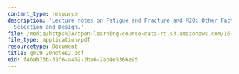 ```yaml
---
content_type: resource
description: 'Lecture notes on Fatigue and Fracture and M20: Other Factors in Materials
  Selection and Design.'
file: /media/https%3A/open-learning-course-data-rc.s3.amazonaws.com/16-01-unified-engineering-i-ii-iii-iv-fall-2005-spring-2006/f46ab73b31f6a4622ba62ab4e5366e95_gm19_20notes2.pdf
file_type: application/pdf
resourcetype: Document
title: gm19_20notes2.pdf
uid: f46ab73b-31f6-a462-2ba6-2ab4e5366e95
---
```

